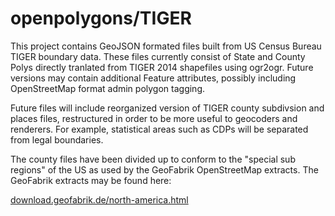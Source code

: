 openpolygons/TIGER
==================
This project contains GeoJSON formated files built from US Census Bureau
TIGER boundary data. These files currently consist of State and County
Polys directly tranlated from TIGER 2014 shapefiles using ogr2ogr.
Future versions may contain additional Feature attributes, possibly
including OpenStreetMap format admin polygon tagging.

Future files will include reorganized version of TIGER county subdivsion
and places files, restructured in order to be more useful to geocoders
and renderers. For example, statistical areas such as CDPs will be
separated from legal boundaries.

The county files have been divided up to conform to the "special sub
regions" of the US as used by the GeoFabrik OpenStreetMap extracts.
The GeoFabrik extracts may be found here: 

[download.geofabrik.de/north-america.html](download.geofabrik.de/north-america.html)
